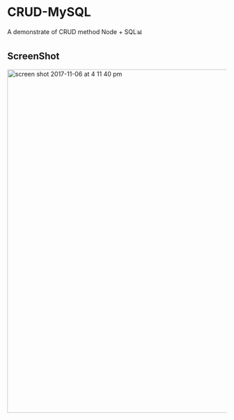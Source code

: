 # CRUD-MySQL
A demonstrate of CRUD method Node + SQL📊


## ScreenShot

<img width="790" alt="screen shot 2017-11-06 at 4 11 40 pm" src="https://user-images.githubusercontent.com/28902787/32470508-e71c786e-c31d-11e7-8ae4-523aca54d06b.png">

